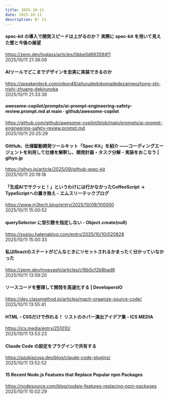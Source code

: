 ```yaml
---
title: 2025-10-11
date: 2025-10-11
description: B! 11
---
```


#### spec-kit の導入で開発スピードは上がるのか？ 実際に spec-kit を用いて見えた壁と今後の展望
https://zenn.dev/loglass/articles/0bbe0d693594f1<br>
2025/10/11 21:38:09<br>


#### AIツールでどこまでデザインを忠実に実装できるのか
https://speakerdeck.com/oikon48/aiturudedokomadedezainwozhong-shi-nishi-zhuang-dekirunoka<br>
2025/10/11 21:33:38<br>


#### awesome-copilot/prompts/ai-prompt-engineering-safety-review.prompt.md at main · github/awesome-copilot
https://github.com/github/awesome-copilot/blob/main/prompts/ai-prompt-engineering-safety-review.prompt.md<br>
2025/10/11 20:25:29<br>


#### GitHub、仕様駆動開発ツールキット「Spec Kit」を紹介 ——コーディングエージェントを利用して仕様を解釈し、開発計画・タスク分解・実装をおこなう | gihyo.jp
https://gihyo.jp/article/2025/09/github-spec-kit<br>
2025/10/11 20:19:18<br>


#### 「生成AIでサクッと！」というわけには行かなかったCoffeeScript → TypeScriptへの置き換え - エムスリーテックブログ
https://www.m3tech.blog/entry/2025/10/09/100000<br>
2025/10/11 15:00:52<br>


#### querySelector に型引数を指定しない - Object.create(null)
https://susisu.hatenablog.com/entry/2025/10/10/020828<br>
2025/10/11 15:00:33<br>


#### 私はReactのステートがどんなときにリセットされるかまったく分かっていなかった
https://zenn.dev/moeyashi/articles/c16b5cf2b8bad6<br>
2025/10/11 13:59:20<br>


#### ソースコードを整理して開発を高速化する | DevelopersIO
https://dev.classmethod.jp/articles/mach-organize-source-code/<br>
2025/10/11 13:55:41<br>


#### HTML・CSSだけで作れる！ リストのホバー演出アイデア集 - ICS MEDIA
https://ics.media/entry/251010/<br>
2025/10/11 13:53:23<br>


#### Claude Code の設定をプラグインで共有する
https://azukiazusa.dev/blog/claude-code-plugins/<br>
2025/10/11 13:52:52<br>


#### 15 Recent Node.js Features that Replace Popular npm Packages
https://nodesource.com/blog/nodejs-features-replacing-npm-packages<br>
2025/10/11 10:02:29<br>


